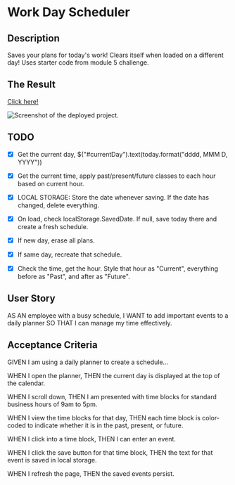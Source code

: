 # Work Day Scheduler

## Description
Saves your plans for today's work! Clears itself when loaded on a different day! Uses starter code from module 5 challenge.

## The Result
[Click here!](https://alfwall.github.io/day-scheduler/)

![Screenshot of the deployed project.](SCREENSHOT_OF_PROJECT_IN_ASSETS)

## TODO
- [x] Get the current day, $("#currentDay").text(today.format("dddd, MMM D, YYYY"))
- [x] Get the current time, apply past/present/future classes to each hour based on current hour.
- [x] LOCAL STORAGE: Store the date whenever saving. If the date has changed, delete everything.
- [x] On load, check localStorage.SavedDate. If null, save today there and create a fresh schedule.
- [x] If new day, erase all plans.
- [x] If same day, recreate that schedule.
- [x] Check the time, get the hour. Style that hour as "Current", everything before as "Past", and after as "Future".


## User Story
AS AN employee with a busy schedule,
I WANT to add important events to a daily planner
SO THAT I can manage my time effectively.

## Acceptance Criteria
GIVEN I am using a daily planner to create a schedule...

WHEN I open the planner, THEN the current day is displayed at the top of the calendar.

WHEN I scroll down, THEN I am presented with time blocks for standard business hours of 9am to 5pm.

WHEN I view the time blocks for that day, THEN each time block is color-coded to indicate whether it is in the past, present, or future.

WHEN I click into a time block, THEN I can enter an event.

WHEN I click the save button for that time block, THEN the text for that event is saved in local storage.

WHEN I refresh the page, THEN the saved events persist.
